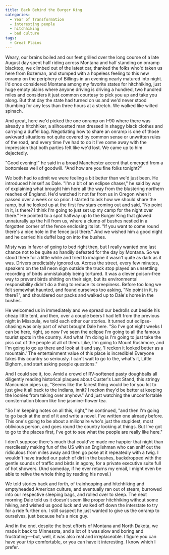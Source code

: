 ```yaml
---
title: Back Behind the Burger King
categories:
  - Year of Transformation
  - interesting people
  - hitchhiking
  - bad culture
tags:
  - Great Plains
---
```


Weary, our brains boiled and our feet grilled over the long course of a late August day spent half riding across Montana and half standing on onramp blacktop, we climbed out of the latest car, thanked the folks who'd taken us here from Bozeman, and stumped with a hopeless feeling to this new onramp on the periphery of Billings in an evening nearly matured into night. I'd once considered Montana among my favorite states for hitchhiking, just huge empty plains where anyone driving is driving a hundred, two hundred miles and considers it just common courtesy to pick you up and take you along. But that day the state had turned on us and we'd never stood thumbing for any less than three hours at a stretch. We walked like wilted spinach.

And great, here we'd picked the one onramp on I-90 where there was already a hitchhiker, a silhouetted man dressed in shaggy black clothes and carrying a duffel bag. Negotiating how to share an onramp is one of those awkward situations not quite covered by common sense or unwritten rules of the road, and every time I've had to do it I've come away with the impression that both parties felt like we'd lost. We came up to him dejectedly.

"Good evening!" he said in a broad Manchester accent that emerged from a bottomless well of goodwill. "And how are you fine folks tonight?"

We both had to admit we were feeling a bit better than we'd just been. He introduced himself as Dale. "I'm a bit of an eclipse chaser," he said by way of explaining what brought him here all the way from the blustering northern reaches of England. He'd watched it not far from us in Oregon when it passed over a week or so prior. I started to ask how we should share the ramp, but he looked up at the first few stars coming out and said, "No point in it, is there? I think I'm going to just set up my camp for the night over there." He pointed to a spot halfway up to the Burger King that glowed unnaturally up the hill from us, where a clump of bushes nestled in a forgotten corner of the fence enclosing its lot. "If you want to come round there's a nice hole in the fence just there." And we wished him a good night and he carried his duffel bag on into the bushes.

Misty was in favor of going to bed right then, but I really wanted one last chance not to be quite so handily defeated for the day by Montana. So we stood there for a little while and tried to imagine it wasn't quite as dark as it was. Drivers predictably ignored us. Across the street, every few minutes, speakers on the tall neon sign outside the truck stop played an unsettling recording of birds unmistakably being tortured. It was a clever poison-free way to prevent birds shitting on their sign, but its environmental responsibility didn't do a thing to reduce its creepiness. Before too long we felt somewhat haunted, and found ourselves too asking, "No point in it, is there?", and shouldered our packs and walked up to Dale's home in the bushes.

He welcomed us in immediately and we spread our bedrolls out beside his cheap little tent, and then, over a couple beers I had left from the previous night in Missoula, we told each other our stories. It turned out eclipse-chasing was only part of what brought Dale here. "So I've got eight weeks I can be here, right, so now I've seen the eclipse I'm going to all the famous tourist spots in the country. And what I'm doing is I'm going to just take the piss out of the people at all of them. Like, I'm going to Mount Rushmore, and I'm going to go up there and look at it and say, 'I reckon it looked better as a mountain.' The entertainment value of this place is incredible! Everyone takes this country so seriously. I can't wait to go to the, what's it, Little Bighorn, and start asking people questions."

And I could see it, too. Amid a crowd of RV-softened pasty doughballs all diligently reading historical plaques about Custer's Last Stand, this stringy Mancunian pipes up, "Seems like the fairest thing would be for you lot to just give it all back to the Indians, innit? I reckon they'd be better at keeping the loonies from taking over anyhow." And just watching the uncomfortable consternation bloom like fine jasmine-flower tea.

"So I'm keeping notes on all this, right," he continued, "and then I'm going to go back at the end of it and write a novel. I've written one already before. This one's going to be about a milionaire who's just the stupidest, most oblivious person, and goes round the country looking at things. But I've got to go to the places first, I've got to see what the people are really like here."

I don't suppose there's much that could've made me happier that night than mercilessly making fun of the US with an Englishman who can sniff out the ridiculous from miles away and then go poke at it repeatedly with a twig. I wouldn't have traded our patch of dirt in the bushes, backdropped with the gentle sounds of traffic and birds in agony, for a private executive suite full of hot showers. (And someday, if he ever returns my email, I might even be able to relive the whole thing by reading his novel.)

We told stories back and forth, of trainhopping and hitchhiking and emptyheaded American culture, and eventually ran out of steam, burrowed into our respective sleeping bags, and rolled over to sleep. The next morning Dale told us it doesn't seem like proper hitchhiking without some hiking, and wished us good luck and walked off down the interstate to try for a ride further on. I still suspect he just wanted to give us the onramp to ourselves, just because he's a nice guy.

And in the end, despite the best efforts of Montana and North Dakota, we made it back to Minnesota, and a lot of it was slow and boring and frustrating---but, well, it was also real and irreplaceable. I figure you can have your trip comfortable, or you can have it interesting. I know which I prefer.
